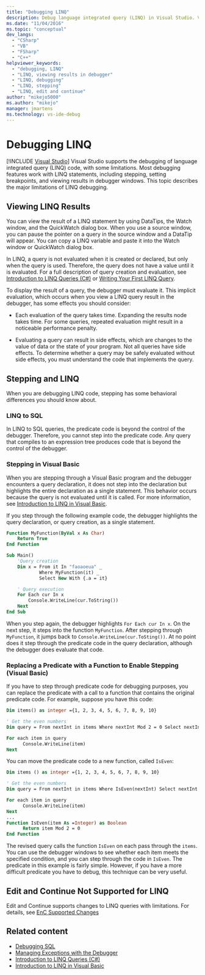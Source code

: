 ```yaml
---
title: "Debugging LINQ"
description: Debug language integrated query (LINQ) in Visual Studio. View LINQ results. Understand behavioral differences when stepping into LINQ code.
ms.date: "11/04/2016"
ms.topic: "conceptual"
dev_langs:
  - "CSharp"
  - "VB"
  - "FSharp"
  - "C++"
helpviewer_keywords:
  - "debugging, LINQ"
  - "LINQ, viewing results in debugger"
  - "LINQ, debugging"
  - "LINQ, stepping"
  - "LINQ, edit and continue"
author: "mikejo5000"
ms.author: "mikejo"
manager: jmartens
ms.technology: vs-ide-debug
---
```

# Debugging LINQ

 [!INCLUDE [Visual Studio](~/includes/applies-to-version/vs-windows-only.md)]
Visual Studio supports the debugging of language integrated query (LINQ) code, with some limitations. Most debugging features work with LINQ statements, including stepping, setting breakpoints, and viewing results in debugger windows. This topic describes the major limitations of LINQ debugging.

## <a name="BKMK_ViewingLINQResults"></a> Viewing LINQ Results
 You can view the result of a LINQ statement by using DataTips, the Watch window, and the QuickWatch dialog box. When you use a source window, you can pause the pointer on a query in the source window and a DataTip will appear. You can copy a LINQ variable and paste it into the Watch window or QuickWatch dialog box.

 In LINQ, a query is not evaluated when it is created or declared, but only when the query is used. Therefore, the query does not have a value until it is evaluated. For a full description of query creation and evaluation, see [Introduction to LINQ Queries (C#)](/dotnet/csharp/programming-guide/concepts/linq/introduction-to-linq-queries) or [Writing Your First LINQ Query](/dotnet/visual-basic/programming-guide/concepts/linq/writing-your-first-linq-query).

 To display the result of a query, the debugger must evaluate it. This implicit evaluation, which occurs when you view a LINQ query result in the debugger, has some effects you should consider:

- Each evaluation of the query takes time. Expanding the results node takes time. For some queries, repeated evaluation might result in a noticeable performance penalty.

- Evaluating a query can result in side effects, which are changes to the value of data or the state of your program. Not all queries have side effects. To determine whether a query may be safely evaluated without side effects, you must understand the code that implements the query.

## <a name="BKMK_SteppingAndLinq"></a> Stepping and LINQ
 When you are debugging LINQ code, stepping has some behavioral differences you should know about.

### LINQ to SQL
 In LINQ to SQL queries, the predicate code is beyond the control of the debugger. Therefore, you cannot step into the predicate code. Any query that compiles to an expression tree produces code that is beyond the control of the debugger.

### Stepping in Visual Basic
 When you are stepping through a Visual Basic program and the debugger encounters a query declaration, it does not step into the declaration but highlights the entire declaration as a single statement. This behavior occurs because the query is not evaluated until it is called. For more information, see [Introduction to LINQ in Visual Basic](/dotnet/visual-basic/programming-guide/language-features/linq/introduction-to-linq).

 If you step through the following example code, the debugger highlights the query declaration, or query creation, as a single statement.

```vb
Function MyFunction(ByVal x As Char)
    Return True
End Function

Sub Main()
    'Query creation
    Dim x = From it In "faoaoeua" _
            Where MyFunction(it) _
            Select New With {.a = it}

    ' Query execution
    For Each cur In x
        Console.WriteLine(cur.ToString())
    Next
End Sub
```

 When you step again, the debugger highlights `For Each cur In x`. On the next step, it steps into the function `MyFunction`. After stepping through `MyFunction`, it jumps back to `Console.WriteLine(cur.ToSting())`. At no point does it step through the predicate code in the query declaration, although the debugger does evaluate that code.

### Replacing a Predicate with a Function to Enable Stepping (Visual Basic)
 If you have to step through predicate code for debugging purposes, you can replace the predicate with a call to a function that contains the original predicate code. For example, suppose you have this code:

```vb
Dim items() as integer ={1, 2, 3, 4, 5, 6, 7, 8, 9, 10}

' Get the even numbers
Dim query = From nextInt in items Where nextInt Mod 2 = 0 Select nextInt

For each item in query
      Console.WriteLine(item)
Next
```

 You can move the predicate code to a new function, called `IsEven`:

```vb
Dim items () as integer ={1, 2, 3, 4, 5, 6, 7, 8, 9, 10}

' Get the even numbers
Dim query = From nextInt in items Where IsEven(nextInt) Select nextInt

For each item in query
      Console.WriteLine(item)
Next
...
Function IsEven(item As =Integer) as Boolean
      Return item Mod 2 = 0
End Function
```

 The revised query calls the function `IsEven` on each pass through the `items`. You can use the debugger windows to see whether each item meets the specified condition, and you can step through the code in `IsEven`. The predicate in this example is fairly simple. However, if you have a more difficult predicate you have to debug, this technique can be very useful.

## <a name="BKMK_EditandContinueNotSupportedforLINQ"></a> Edit and Continue Not Supported for LINQ
 Edit and Continue supports changes to LINQ queries with limitations. For details, see [EnC Supported Changes](https://github.com/dotnet/roslyn/blob/master/docs/wiki/EnC-Supported-Edits.md)

## Related content

- [Debugging SQL](/previous-versions/visualstudio/visual-studio-2010/zefbf0t6\(v\=vs.100\))
- [Managing Exceptions with the Debugger](../debugger/managing-exceptions-with-the-debugger.md)
- [Introduction to LINQ Queries (C#)](/dotnet/csharp/programming-guide/concepts/linq/introduction-to-linq-queries)
- [Introduction to LINQ in Visual Basic](/dotnet/visual-basic/programming-guide/language-features/linq/introduction-to-linq)
